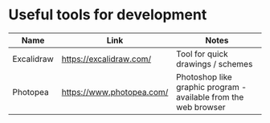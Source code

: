 # Useful tools for development

|Name|Link|Notes|
|----|----|-----|
|Excalidraw|https://excalidraw.com/|Tool for quick drawings / schemes|
|Photopea|https://www.photopea.com/|Photoshop like graphic program - available from the web browser|
